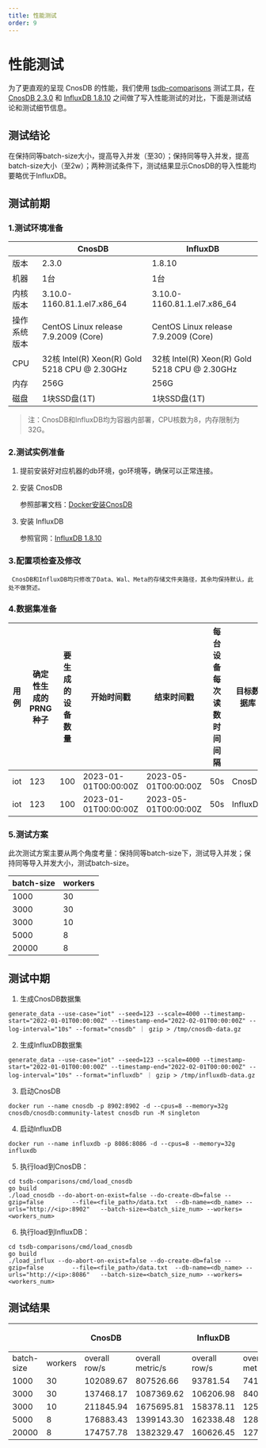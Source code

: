 ```yaml
---
title: 性能测试
order: 9
---
```


# 性能测试

为了更直观的呈现 CnosDB 的性能，我们使用 [tsdb-comparisons](https://github.com/cnosdb/tsdb-comparisons) 测试工具，在[CnosDB 2.3.0](https://github.com/cnosdb/cnosdb) 和 [InfluxDB 1.8.10](https://github.com/influxdata/influxdb) 之间做了写入性能测试的对比，下面是测试结论和测试细节信息。
## 测试结论

在保持同等batch-size大小，提高导入并发（至30）；保持同等导入并发，提高batch-size大小（至2w）；两种测试条件下，测试结果显示CnosDB的导入性能均要略优于InfluxDB。

## 测试前期
### 1.测试环境准备
|            | CnosDB                                        | InfluxDB                                     |
| ---------- | --------------------------------------------- | -------------------------------------------- |
| 版本        | 2.3.0                                         |   1.8.10                                     |
| 机器        | 1台                                           |  1台                                         |             
| 内核版本    | 3.10.0-1160.81.1.el7.x86_64                   | 3.10.0-1160.81.1.el7.x86_64                  | 
| 操作系统版本 | CentOS Linux release 7.9.2009 (Core)          | CentOS Linux release 7.9.2009 (Core)         | 
| CPU        | 32核 Intel(R) Xeon(R) Gold 5218 CPU @ 2.30GHz | 32核 Intel(R) Xeon(R) Gold 5218 CPU @ 2.30GHz | 
| 内存        | 256G                                         |  256G                                         | 
| 磁盘        | 1块SSD盘(1T)                                  |  1块SSD盘(1T)                                  | 
>注：CnosDB和InfluxDB均为容器内部署，CPU核数为8，内存限制为32G。

### 2.测试实例准备

1. 提前安装好对应机器的db环境，go环境等，确保可以正常连接。

2. 安装 CnosDB

   参照部署文档：[Docker安装CnosDB](../deploy)

3. 安装 InfluxDB

   参照官网：[InfluxDB 1.8.10](https://github.com/influxdata/influxdb) 

### 3.配置项检查及修改

     CnosDB和InfluxDB均只修改了Data、Wal、Meta的存储文件夹路径，其余均保持默认，此处不做赘述。

### 4.数据集准备

| 用例 | 确定性生成的PRNG种子 | 要生成的设备数量 | 开始时间戳             | 结束时间戳             | 每台设备每次读数时间间隔 | 目标数据库 | 数据量大小  | 数据行数    |
| --- | ------------------ | ------------- | -------------------- | -------------------- | -------------------- |---------- | --------- | ---------- |
| iot | 123                | 100           | 2023-01-01T00:00:00Z | 2023-05-01T00:00:00Z | 50s                  | CnosDB    | 8G        | 37,342,964 |
| iot | 123                | 100           | 2023-01-01T00:00:00Z | 2023-05-01T00:00:00Z | 50s                  | InfluxDB  | 8G        | 37,342,964 |

### 5.测试方案

此次测试方案主要从两个角度考量：保持同等batch-size下，测试导入并发；保持同等导入并发大小，测试batch-size。

| batch-size | workers |
| ---------  |  ------ |
| 1000       |  30     |
| 3000       |  30     |
| 3000       |  10     |
| 5000       |  8      |
| 20000      |  8      |

## 测试中期

1. 生成CnosDB数据集
```shell
generate_data --use-case="iot" --seed=123 --scale=4000 --timestamp-start="2022-01-01T00:00:00Z" --timestamp-end="2022-02-01T00:00:00Z" --log-interval="10s" --format="cnosdb" ｜ gzip > /tmp/cnosdb-data.gz
```
2. 生成InfluxDB数据集
```shell
generate_data --use-case="iot" --seed=123 --scale=4000 --timestamp-start="2022-01-01T00:00:00Z" --timestamp-end="2022-02-01T00:00:00Z" --log-interval="10s" --format="influxdb" ｜ gzip > /tmp/influxdb-data.gz
```
3. 启动CnosDB
```shell
docker run --name cnosdb -p 8902:8902 -d --cpus=8 --memory=32g cnosdb/cnosdb:community-latest cnosdb run -M singleton
```
4. 启动InfluxDB
```shell
docker run --name influxdb -p 8086:8086 -d --cpus=8 --memory=32g influxdb
```
5. 执行load到CnosDB：
```shell
cd tsdb-comparisons/cmd/load_cnosdb
go build
./load_cnosdb --do-abort-on-exist=false --do-create-db=false --gzip=false        --file=<file_path>/data.txt  --db-name=<db_name> --urls="http://<ip>:8902"   --batch-size=<batch_size_num> --workers=<workers_num>
```
6. 执行load到InfluxDB：
```shell
cd tsdb-comparisons/cmd/load_cnosdb
go build
./load_influx --do-abort-on-exist=false --do-create-db=false --gzip=false        --file=<file_path>/data.txt  --db-name=<db_name> --urls="http://<ip>:8086"   --batch-size=<batch_size_num> --workers=<workers_num>
```

## 测试结果

|            |         | CnosDB        |                  | InfluxDB      |                  | 性能倍数| 
| ---------- | ------- |-------------- | ---------------- | ------------- | ---------------- | ------ |
| batch-size | workers |overall row/s  | overall metric/s | overall row/s | overall metric/s |        |
| 1000       | 30      | 102089.67     | 807526.66        | 93781.54      | 741809.55        |  1.08  |
| 3000       | 30      | 137468.17     | 1087369.62       | 106206.98     | 840094.40        |  1.29  |
| 3000       | 10      | 211845.94     | 1675695.81       | 158378.11     | 1252766.68       |  1.33  |
| 5000       | 8       | 176883.43     | 1399143.30      | 162338.48     | 1284093.14        |  1.08  |
| 20000      | 8       | 174757.78     | 1382329.47       | 160626.45     | 1270551.00       |  1.08  |
